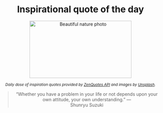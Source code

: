 
<div align="center">

# Inspirational quote of the day

<img src="./data/photo.jpeg" alt="Beautiful nature photo" width="320" height="180">

<sub><i>Daily dose of inspiration quotes provided by [ZenQuotes API](https://zenquotes.io/) and images by [Unsplash](https://unsplash.com/).</i></sub>


<blockquote>&ldquo;Whether you have a problem in your life or not depends upon your own attitude, your own understanding.&rdquo; &mdash; <footer>Shunryu Suzuki</footer></blockquote>

</div>
